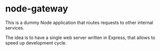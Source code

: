 # node-gateway

This is a dummy Node application that routes requests to other internal services.

The idea is to have a single web server written in Express, that allows to speed up development cycle.

